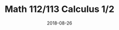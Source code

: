 ---
title: "Math 112/113 Calculus 1/2"
collection: teaching
type: "Undergraduate course"
permalink: 
venue: "Brigham Young University, Mathematics Department"
date: 2018-08-26
location: "Provo, Utah, USA"
---
